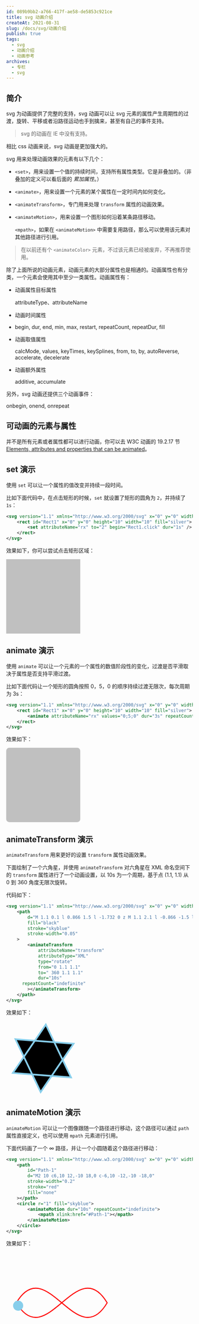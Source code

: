 ```yaml
---
id: 089b9bb2-a766-417f-ae58-de5853c921ce
title: svg 动画介绍
createAt: 2021-08-31
slug: /docs/svg/动画介绍
publish: true
tags:
  - svg
  - 动画介绍
  - 动画参考
archives:
  - 专栏
  - svg
---
```


## 简介

svg 为动画提供了完整的支持，svg 动画可以让 svg 元素的属性产生周期性的过渡，旋转、平移或者沿路径运动也手到擒来，甚至有自己的事件支持。

> svg 的动画在 IE 中没有支持。

相比 css 动画来说，svg 动画是更加强大的。

svg 用来处理动画效果的元素有以下几个：

- `<set>`，用来设置一个值的持续时间，支持所有属性类型。它是非叠加的。（非叠加的定义可以看后面的 _累加属性_。）

- `<animate>`，用来设置一个元素的某个属性在一定时间内如何变化。

- `<animateTransform>`，专门用来处理 `transform` 属性的动画效果。

- `<animateMotion>`，用来设置一个图形如何沿着某条路径移动。

  `<mpath>`，如果在 `<animateMotion>` 中需要复用路径，那么可以使用该元素对其他路径进行引用。

> 在以前还有个 `<animateColor>` 元素，不过该元素已经被废弃，不再推荐使用。

除了上面所说的动画元素，动画元素的大部分属性也是相通的。动画属性也有分类，一个元素会使用其中至少一类属性。动画属性有：

- 动画属性目标属性

  attributeType、attributeName

- 动画时间属性

- begin, dur, end, min, max, restart, repeatCount, repeatDur, fill

- 动画取值属性

  calcMode, values, keyTimes, keySplines, from, to, by, autoReverse, accelerate, decelerate

- 动画额外属性

  additive, accumulate

另外，svg 动画还提供三个动画事件：

onbegin, onend, onrepeat

## 可动画的元素与属性

并不是所有元素或者属性都可以进行动画，你可以去 W3C 动画的 19.2.17 节 [Elements, attributes and properties that can be animated](https://www.w3.org/TR/SVG11/animate.html#AnimationAttributesAndProperties)。

## set 演示

使用 `set` 可以让一个属性的值改变并持续一段时间。

比如下面代码中，在点击矩形的时候，`set` 就设置了矩形的圆角为 `2`，并持续了 `1s`：

```xml
<svg version="1.1" xmlns="http://www.w3.org/2000/svg" x="0" y="0" width="200" height="200" viewBox="0 0 10 10">
	<rect id="Rect1" x="0" y="0" height="10" width="10" fill="silver">
		<set attributeName="rx" to="2" begin="Rect1.click" dur="1s" />
	</rect>
</svg>
```

效果如下，你可以尝试点击矩形区域：

<svg version="1.1" xmlns="http://www.w3.org/2000/svg" x="0" y="0" width="200" height="200" viewBox="0 0 10 10">
	<rect id="Rect1" x="0" y="0" height="10" width="10" fill="silver">
		<set attributeName="rx" to="2" begin="Rect1.click" dur="1s" />
	</rect>
</svg>

## animate 演示

使用 `animate` 可以让一个元素的一个属性的数值阶段性的变化，过渡是否平滑取决于属性是否支持平滑过渡。

比如下面代码让一个矩形的圆角按照 0，5，0 的顺序持续过渡无限次，每次周期为 3s：

```xml
<svg version="1.1" xmlns="http://www.w3.org/2000/svg" x="0" y="0" width="200" height="200" viewBox="0 0 10 10">
	<rect id="Rect1" x="0" y="0" height="10" width="10" fill="silver">
		<animate attributeName="rx" values="0;5;0" dur="3s" repeatCount="indefinite"></animate>
	</rect>
</svg>
```

效果如下：

<svg version="1.1" xmlns="http://www.w3.org/2000/svg" x="0" y="0" width="200" height="200" viewBox="0 0 10 10">
	<rect id="Rect1" x="0" y="0" height="10" width="10" fill="silver">
		<animate attributeName="rx" values="0;5;0" dur="3s" repeatCount="indefinite"></animate>
	</rect>
</svg>

## animateTransform 演示

`animateTransform` 用来更好的设置 `transform` 属性动画效果。

下面绘制了一个六角星，并使用 `animateTransform` 对六角星在 XML 命名空间下的 `transform` 属性进行了一个动画设置，以 10s 为一个周期，基于点 (1.1, 1.1) 从 0 到 360 角度无限次旋转。

代码如下：

```xml
<svg version="1.1" xmlns="http://www.w3.org/2000/svg" x="0" y="0" width="200" height="200" viewBox="0 0 2.2 2.2">
	<path
		d="M 1.1 0.1 l 0.866 1.5 l -1.732 0 z M 1.1 2.1 l -0.866 -1.5 l 1.732 0 z"
		fill="black"
		stroke="skyblue"
		stroke-width="0.05"
	>
		<animateTransform
			attributeName="transform"
			attributeType="XML"
			type="rotate"
			from="0 1.1 1.1"
			to=" 360 1.1 1.1"
			dur="10s"
      repeatCount="indefinite"
		></animateTransform>
	</path>
</svg>
```

效果如下：

<svg version="1.1" xmlns="http://www.w3.org/2000/svg" x="0" y="0" width="200" height="200" viewBox="0 0 2.2 2.2">
	<path
		d="M 1.1 0.1 l 0.866 1.5 l -1.732 0 z M 1.1 2.1 l -0.866 -1.5 l 1.732 0 z"
		fill="black"
		stroke="skyblue"
		stroke-width="0.05"
	>
		<animateTransform
			attributeName="transform"
			attributeType="XML"
			type="rotate"
			from="0 1.1 1.1"
			to=" 360 1.1 1.1"
			dur="10s"
      repeatCount="indefinite"
		></animateTransform>
	</path>
</svg>

## animateMotion 演示

`animateMotion` 可以让一个图像跟随一个路径进行移动，这个路径可以通过 `path` 属性直接定义，也可以使用 `mpath` 元素进行引用。

下面代码画了一个 ∞ 路径，并让一个小圆随着这个路径进行移动：

```xml
<svg version="1.1" xmlns="http://www.w3.org/2000/svg" x="0" y="0" width="300" height="300" viewBox="0 0 22 22">
	<path
		id="Path-1"
		d="M2 10 c6,10 12,-10 18,0 c-6,10 -12,-10 -18,0"
		stroke-width="0.2"
		stroke="red"
		fill="none"
	></path>
	<circle r="1" fill="skyblue">
		<animateMotion dur="10s" repeatCount="indefinite">
			<mpath xlink:href="#Path-1"></mpath>
		</animateMotion>
	</circle>
</svg>
```

效果如下：

<svg version="1.1" xmlns="http://www.w3.org/2000/svg" x="0" y="0" width="300" height="300" viewBox="0 0 22 22">
	<path
		id="Path-1"
		d="M2 10 c6,10 12,-10 18,0 c-6,10 -12,-10 -18,0"
		stroke-width="0.2"
		stroke="red"
		fill="none"
	></path>
	<circle r="1" fill="skyblue">
		<animateMotion dur="10s" repeatCount="indefinite">
			<mpath xlink:href="#Path-1"></mpath>
		</animateMotion>
	</circle>
</svg>
